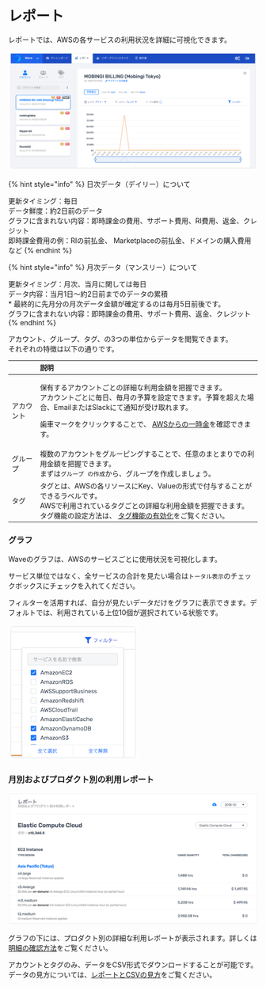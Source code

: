 # レポート

レポートでは、AWSの各サービスの利用状況を詳細に可視化できます。

![](../../.gitbook/assets/screen-shot-2018-11-26-at-16.29.09.png)

{% hint style="info" %}
日次データ（デイリー）について

更新タイミング：毎日  
データ鮮度：約2日前のデータ  
グラフに含まれない内容：即時課金の費用、サポート費用、RI費用、返金、クレジット  
即時課金費用の例：RIの前払金、 Marketplaceの前払金、ドメインの購入費用など
{% endhint %}

{% hint style="info" %}
月次データ（マンスリー）について

更新タイミング：月次、当月に関しては毎日  
データ内容：当月1日〜約2日前までのデータの累積  
\* 最終的に先月分の月次データ金額が確定するのは毎月5日前後です。  
グラフに含まれない内容：即時課金の費用、サポート費用、返金、クレジット
{% endhint %}

アカウント、グループ、タグ、の3つの単位からデータを閲覧できます。  
それぞれの特徴は以下の通りです。

<table>
  <thead>
    <tr>
      <th style="text-align:left"></th>
      <th style="text-align:left">&#x8AAC;&#x660E;</th>
    </tr>
  </thead>
  <tbody>
    <tr>
      <td style="text-align:left">&#x30A2;&#x30AB;&#x30A6;&#x30F3;&#x30C8;</td>
      <td style="text-align:left">
        <p>&#x4FDD;&#x6709;&#x3059;&#x308B;&#x30A2;&#x30AB;&#x30A6;&#x30F3;&#x30C8;&#x3054;&#x3068;&#x306E;&#x8A73;&#x7D30;&#x306A;&#x5229;&#x7528;&#x91D1;&#x984D;&#x3092;&#x628A;&#x63E1;&#x3067;&#x304D;&#x307E;&#x3059;&#x3002;
          <br
          />&#x30A2;&#x30AB;&#x30A6;&#x30F3;&#x30C8;&#x3054;&#x3068;&#x306B;&#x6BCE;&#x65E5;&#x3001;&#x6BCE;&#x6708;&#x306E;&#x4E88;&#x7B97;&#x3092;&#x8A2D;&#x5B9A;&#x3067;&#x304D;&#x307E;&#x3059;&#x3002;&#x4E88;&#x7B97;&#x3092;&#x8D85;&#x3048;&#x305F;&#x5834;&#x5408;&#x3001;Email&#x307E;&#x305F;&#x306F;Slack&#x306B;&#x3066;&#x901A;&#x77E5;&#x304C;&#x53D7;&#x3051;&#x53D6;&#x308C;&#x307E;&#x3059;&#x3002;</p>
        <p>&#x6B6F;&#x8ECA;&#x30DE;&#x30FC;&#x30AF;&#x3092;&#x30AF;&#x30EA;&#x30C3;&#x30AF;&#x3059;&#x308B;&#x3053;&#x3068;&#x3067;&#x3001;
          <a
          href="https://docs.alphaus.cloud/v/wave/mobingi-wave/a-lump-sum">AWS&#x304B;&#x3089;&#x306E;&#x4E00;&#x6642;&#x91D1;</a>&#x3092;&#x78BA;&#x8A8D;&#x3067;&#x304D;&#x307E;&#x3059;&#x3002;</p>
      </td>
    </tr>
    <tr>
      <td style="text-align:left">&#x30B0;&#x30EB;&#x30FC;&#x30D7;</td>
      <td style="text-align:left">&#x8907;&#x6570;&#x306E;&#x30A2;&#x30AB;&#x30A6;&#x30F3;&#x30C8;&#x3092;&#x30B0;&#x30EB;&#x30FC;&#x30D4;&#x30F3;&#x30B0;&#x3059;&#x308B;&#x3053;&#x3068;&#x3067;&#x3001;&#x4EFB;&#x610F;&#x306E;&#x307E;&#x3068;&#x307E;&#x308A;&#x3067;&#x306E;&#x5229;&#x7528;&#x91D1;&#x984D;&#x3092;&#x628A;&#x63E1;&#x3067;&#x304D;&#x307E;&#x3059;&#x3002;
        <br
        />&#x307E;&#x305A;&#x306F;<code>&#x30B0;&#x30EB;&#x30FC;&#x30D7; &#x306E;&#x4F5C;&#x6210;</code>&#x304B;&#x3089;&#x3001;&#x30B0;&#x30EB;&#x30FC;&#x30D7;&#x3092;&#x4F5C;&#x6210;&#x3057;&#x307E;&#x3057;&#x3087;&#x3046;&#x3002;</td>
    </tr>
    <tr>
      <td style="text-align:left">&#x30BF;&#x30B0;</td>
      <td style="text-align:left">&#x30BF;&#x30B0;&#x3068;&#x306F;&#x3001;AWS&#x306E;&#x5404;&#x30EA;&#x30BD;&#x30FC;&#x30B9;&#x306B;Key&#x3001;Value&#x306E;&#x5F62;&#x5F0F;&#x3067;&#x4ED8;&#x4E0E;&#x3059;&#x308B;&#x3053;&#x3068;&#x304C;&#x3067;&#x304D;&#x308B;&#x30E9;&#x30D9;&#x30EB;&#x3067;&#x3059;&#x3002;
        <br
        />AWS&#x3067;&#x5229;&#x7528;&#x3055;&#x308C;&#x3066;&#x3044;&#x308B;&#x30BF;&#x30B0;&#x3054;&#x3068;&#x306E;&#x8A73;&#x7D30;&#x306A;&#x5229;&#x7528;&#x91D1;&#x984D;&#x3092;&#x628A;&#x63E1;&#x3067;&#x304D;&#x307E;&#x3059;&#x3002;&#x30BF;&#x30B0;&#x6A5F;&#x80FD;&#x306E;&#x8A2D;&#x5B9A;&#x65B9;&#x6CD5;&#x306F;&#x3001;
        <a
        href="https://docs.mobingi.com/v/wave/mobingi-wave/tag-report">&#x30BF;&#x30B0;&#x6A5F;&#x80FD;&#x306E;&#x6709;&#x52B9;&#x5316;</a>&#x3092;&#x3054;&#x89A7;&#x304F;&#x3060;&#x3055;&#x3044;&#x3002;</td>
    </tr>
  </tbody>
</table>

### グラフ

Waveのグラフは、AWSのサービスごとに使用状況を可視化します。

サービス単位ではなく、全サービスの合計を見たい場合は`トータル表示`のチェックボックスにチェックを入れてください。

フィルターを活用すれば、自分が見たいデータだけをグラフに表示できます。デフォルトでは、利用されている上位10個が選択されている状態です。

![](../../.gitbook/assets/screen-shot-2018-11-26-at-15.44.35%20%282%29.png)

### 月別およびプロダクト別の利用レポート

![](../../.gitbook/assets/screen-shot-2018-11-26-at-16.27.17.png)

グラフの下には、プロダクト別の詳細な利用レポートが表示されます。詳しくは[明細の確認方法](https://docs.mobingi.com/v/wave/mobingi-wave/detail-check)をご覧ください。

アカウントとタグのみ、データをCSV形式でダウンロードすることが可能です。データの見方については、[レポートとCSVの見方](https://docs.mobingi.com/v/wave/mobingi-wave/report-csv)をご覧ください。

